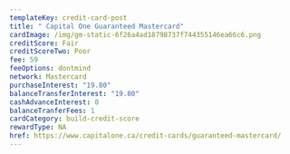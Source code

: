 ```yaml
---
templateKey: credit-card-post
title: " Capital One Guaranteed Mastercard"
cardImage: /img/gm-static-6f26a4ad18798737f744355146ea66c6.png
creditScore: Fair
creditScoreTwo: Poor
fee: 59
feeOptions: dontmind
network: Mastercard
purchaseInterest: "19.80"
balanceTransferInterest: "19.80"
cashAdvanceInterest: 0
balanceTranferFees: 1
cardCategory: build-credit-score
rewardType: NA
href: https://www.capitalone.ca/credit-cards/guaranteed-mastercard/
---
```

